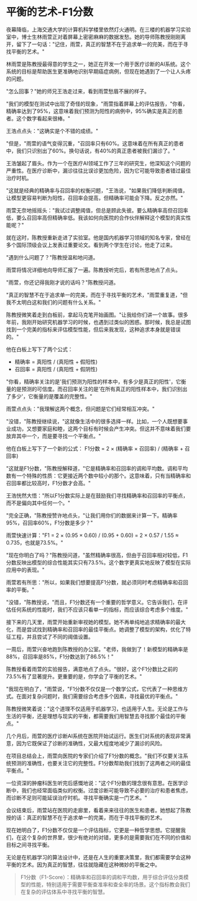 # 平衡的艺术-F1分数

夜幕降临，上海交通大学的计算机科学楼里依然灯火通明。在三楼的机器学习实验室中，博士生林雨萱正对着屏幕上密密麻麻的数据发愁。她的导师陈教授刚刚离开，留下了一句话："记住，雨萱，真正的智慧不在于追求单一的完美，而在于寻找平衡的艺术。"

林雨萱是陈教授最得意的学生之一，她正在开发一个用于医疗诊断的AI系统。这个系统的目标是帮助医生更准确地识别早期癌症病例，但现在她遇到了一个让人头疼的问题。

"怎么回事？"她的师兄王浩走过来，看到雨萱愁眉不展的样子。

"我们的模型在测试中出现了奇怪的现象，"雨萱指着屏幕上的评估报告，"你看，精确率达到了95%，这意味着我们预测为阳性的病例中，95%确实是真正的患者。这个数字看起来很棒。"

王浩点点头："这确实是个不错的成绩。"

"但是，"雨萱的语气变得沉重，"召回率只有60%。这意味着在所有真正的患者中，我们只识别出了60%。换句话说，有40%的真正患者被我们漏诊了。"

王浩皱起了眉头。作为一个在医疗AI领域工作了三年的研究生，他深知这个问题的严重性。在医疗诊断中，漏诊往往比误诊更加危险，因为它可能导致患者错过最佳治疗时机。

"这就是经典的精确率与召回率的权衡问题，"王浩说，"如果我们降低判断阈值，让模型更容易判断为阳性，召回率会提高，但精确率可能会下降。反之亦然。"

雨萱无奈地摇摇头："我试过调整阈值，但总是顾此失彼。要么精确率高但召回率低，要么召回率高但精确率低。我该如何向医院的合作伙伴解释这个模型的真实性能呢？"

就在这时，陈教授重新走进了实验室。他是国内机器学习领域的知名专家，曾经在多个国际顶级会议上发表过重要论文。看到两个学生在讨论，他走了过来。

"遇到什么问题了？"陈教授温和地问道。

雨萱将情况详细地向导师汇报了一遍。陈教授听完后，若有所思地点了点头。

"雨萱，你还记得我刚才说的话吗？"陈教授问道。

"真正的智慧不在于追求单一的完美，而在于寻找平衡的艺术，"雨萱重复道，"但我不太明白这和我们的问题有什么关系。"

陈教授微笑着走到白板前，拿起马克笔开始画图。"让我给你们讲一个故事。很多年前，我刚开始研究机器学习的时候，也遇到过类似的困惑。那时候，我总是试图找到一个完美的指标来评估模型性能，但后来我发现，这种追求本身就是错误的。"

他在白板上写下了两个公式：
- 精确率 = 真阳性 / (真阳性 + 假阳性)
- 召回率 = 真阳性 / (真阳性 + 假阴性)

"你看，精确率关注的是'我们预测为阳性的样本中，有多少是真正的阳性'，它衡量的是预测的可信度。而召回率关注的是'在所有真正的阳性样本中，我们识别出了多少'，它衡量的是覆盖的完整性。"

雨萱点点头："我理解这两个概念，但问题是它们经常相互冲突。"

"没错，"陈教授继续说，"这就像生活中的很多选择一样。比如，一个人既想要事业成功，又想要家庭和睦，这两个目标有时候会产生冲突。但这并不意味着我们要放弃其中一个，而是要寻找一个平衡点。"

他在白板上写下了一个新的公式：
F1分数 = 2 × (精确率 × 召回率) / (精确率 + 召回率)

"这就是F1分数，"陈教授解释道，"它是精确率和召回率的调和平均数。调和平均数有一个特殊的性质：它更接近两个数中较小的那个。这意味着，只有当精确率和召回率都比较高时，F1分数才会高。"

王浩恍然大悟："所以F1分数实际上是在鼓励我们寻找精确率和召回率的平衡点，而不是偏向其中任何一个。"

"完全正确，"陈教授赞许地点头，"让我们用你们的数据来计算一下。精确率95%，召回率60%，F1分数是多少？"

雨萱快速计算："F1 = 2 × (0.95 × 0.60) / (0.95 + 0.60) = 2 × 0.57 / 1.55 ≈ 0.735，也就是73.5%。"

"现在你明白了吗？"陈教授问道，"虽然精确率很高，但由于召回率相对较低，F1分数反映出模型的综合性能其实只有73.5%。这个数字更真实地反映了模型在实际应用中的表现。"

雨萱若有所思："所以，如果我们想要提高F1分数，就必须同时考虑精确率和召回率的平衡。"

"没错，"陈教授说，"而且，F1分数还有一个重要的哲学意义。它告诉我们，在评估任何系统的性能时，我们不应该只看单一的指标，而应该综合考虑多个维度。"

接下来的几天里，雨萱开始重新审视她的模型。她不再单纯地追求精确率的最大化，而是尝试找到精确率和召回率的最佳平衡点。她调整了模型的架构，优化了特征工程，并且尝试了不同的阈值设置。

一周后，雨萱兴奋地跑到陈教授的办公室。"老师，我做到了！新模型的精确率是88%，召回率是85%，F1分数达到了86.5%！"

陈教授看着雨萱的实验报告，满意地点了点头。"很好，这个F1分数比之前的73.5%有了显著提升。更重要的是，你学会了平衡的艺术。"

"我现在明白了，"雨萱说，"F1分数不仅仅是一个数学公式，它代表了一种思维方式。在面对复杂问题时，我们需要综合考虑多个因素，寻找最优的平衡点。"

陈教授微笑着说："这个道理不仅适用于机器学习，也适用于人生。无论是工作与生活的平衡，还是理想与现实的平衡，都需要我们用智慧去寻找那个最佳的平衡点。"

几个月后，雨萱的医疗诊断AI系统在医院开始试运行。医生们对系统的表现非常满意，因为它既保证了诊断的准确性，又最大程度地减少了漏诊的风险。

在项目总结会上，雨萱向医院的专家们介绍了F1分数的概念。"我们不仅要关注系统预测的准确性，也要关注它的完整性。F1分数帮助我们找到了这两者之间的最佳平衡点。"

一位资深的肿瘤科医生听完后感慨地说："这个F1分数的理念很有意思。在医学诊断中，我们也经常面临类似的权衡。过度诊断可能导致不必要的治疗和患者焦虑，而诊断不足则可能延误治疗时机。寻找平衡确实是一门艺术。"

会议结束后，雨萱站在医院的走廊里，看着来来往往的医生和患者。她想起了陈教授的话：真正的智慧不在于追求单一的完美，而在于寻找平衡的艺术。

现在她明白了，F1分数不仅仅是一个评估指标，它更是一种哲学思想。它提醒我们，在这个复杂的世界里，很少有绝对的对错，更多的是需要我们在不同的价值和目标之间寻找平衡。

无论是在机器学习的算法设计中，还是在人生的重要决策里，我们都需要学会这种平衡的艺术。因为真正的智慧，往往就隐藏在这种微妙的平衡之中。

> F1分数（F1-Score）：精确率和召回率的调和平均数，用于综合评估分类模型的性能，特别适用于需要平衡查准率和查全率的场景。这个指标教会我们在复杂的评估体系中寻找平衡的智慧。 
